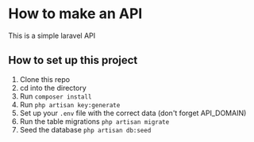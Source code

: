 # How to make an API

This is a simple laravel API


## How to set up this project

1. Clone this repo
2. cd into the directory
3. Run `composer install`
4. Run `php artisan key:generate`
5. Set up your `.env` file with the correct data (don't forget API_DOMAIN)
6. Run the table migrations `php artisan migrate`
7. Seed the database `php artisan db:seed`


